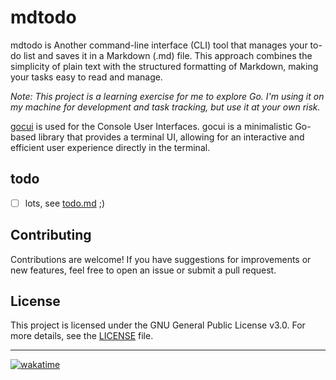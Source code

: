 # mdtodo
mdtodo is Another command-line interface (CLI) tool that manages your to-do list and saves it in a Markdown (.md) file. 
This approach combines the simplicity of plain text with the structured formatting of Markdown, making your tasks easy to read and manage.

_Note: This project is a learning exercise for me to explore Go. I'm using it on my machine for development and task tracking, but use it at your own risk._


[gocui](https://github.com/jesseduffield/gocui) is used for the Console User Interfaces. gocui is a minimalistic Go-based library that provides a terminal UI, allowing for an interactive and efficient user experience directly in the terminal.

## todo
- [ ] lots, see [todo.md](todo.md) ;)


## Contributing

Contributions are welcome! If you have suggestions for improvements or new features, feel free to open an issue or submit a pull request.

## License

This project is licensed under the GNU General Public License v3.0. For more details, see the [LICENSE](LICENSE) file.

----


[![wakatime](https://wakatime.com/badge/user/76584d9d-5b41-46e5-8997-1dba7fa49c33/project/7836ce52-2d45-4c3c-8547-8d4e13d20121.svg)](https://wakatime.com/badge/user/76584d9d-5b41-46e5-8997-1dba7fa49c33/project/7836ce52-2d45-4c3c-8547-8d4e13d20121)
